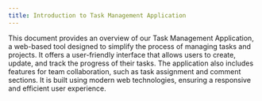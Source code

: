 ```yaml
---
title: Introduction to Task Management Application
---
```


This document provides an overview of our Task Management Application, a web-based tool designed to simplify the process of managing tasks and projects. It offers a user-friendly interface that allows users to create, update, and track the progress of their tasks. The application also includes features for team collaboration, such as task assignment and comment sections. It is built using modern web technologies, ensuring a responsive and efficient user experience.
